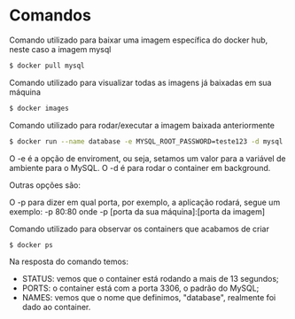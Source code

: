 # Comandos

Comando utilizado para baixar uma imagem específica do docker hub, neste caso
a imagem mysql
```sh
$ docker pull mysql
```

Comando utilizado para visualizar todas as imagens já baixadas em sua máquina
```sh
$ docker images
```

Comando utilizado para rodar/executar a imagem baixada anteriormente
```sh
$ docker run --name database -e MYSQL_ROOT_PASSWORD=teste123 -d mysql
```

O -e é a opção de enviroment, ou seja, setamos um valor para a variável de ambiente para o MySQL.
O -d é para rodar o container em background.

Outras opções são:

O -p para dizer em qual porta, por exemplo, a aplicação rodará, segue um exemplo:
-p 80:80 onde -p [porta da sua máquina]:[porta da imagem]

Comando utilizado para observar os containers que acabamos de criar
```sh
$ docker ps
```
Na resposta do comando temos: 
* STATUS: vemos que o container está rodando a mais de 13 segundos;
* PORTS: o container está com a porta 3306, o padrão do MySQL;
* NAMES: vemos que o nome que definimos, "database", realmente foi dado ao container.
